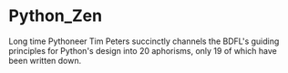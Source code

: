# Python_Zen

Long time Pythoneer Tim Peters succinctly channels the BDFL's guiding principles for Python's design into 20 aphorisms, only 19 of which have been written down.
